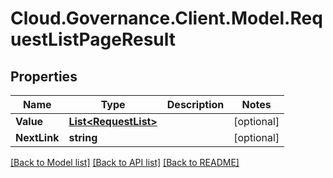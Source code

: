 # Cloud.Governance.Client.Model.RequestListPageResult
## Properties

Name | Type | Description | Notes
------------ | ------------- | ------------- | -------------
**Value** | [**List&lt;RequestList&gt;**](RequestList.md) |  | [optional] 
**NextLink** | **string** |  | [optional] 

[[Back to Model list]](../README.md#documentation-for-models) [[Back to API list]](../README.md#documentation-for-api-endpoints) [[Back to README]](../README.md)

